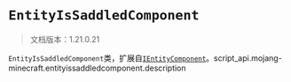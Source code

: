 # `EntityIsSaddledComponent`

> 文档版本：1.21.0.21

`EntityIsSaddledComponent`类，扩展自[`IEntityComponent`](./ientitycomponent.md)。script_api.mojang-minecraft.entityissaddledcomponent.description
